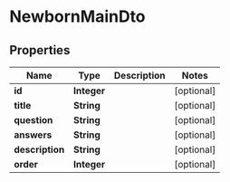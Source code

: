 
# NewbornMainDto

## Properties
Name | Type | Description | Notes
------------ | ------------- | ------------- | -------------
**id** | **Integer** |  |  [optional]
**title** | **String** |  |  [optional]
**question** | **String** |  |  [optional]
**answers** | **String** |  |  [optional]
**description** | **String** |  |  [optional]
**order** | **Integer** |  |  [optional]



